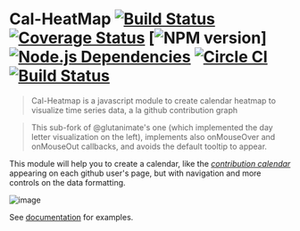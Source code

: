 # Cal-HeatMap [![Build Status](https://travis-ci.org/wa0x6e/cal-heatmap.png?branch=master)](https://travis-ci.org/wa0x6e/cal-heatmap) [![Coverage Status](https://coveralls.io/repos/wa0x6e/cal-heatmap/badge.svg?branch=master&service=github)](https://coveralls.io/github/wa0x6e/cal-heatmap?branch=master) [![NPM version](https://badge.fury.io/js/cal-heatmap.png)][![Node.js Dependencies](https://david-dm.org/wa0x6e/cal-heatmap.png)](https://david-dm.org/wa0x6e/cal-heatmap) [![Circle CI](https://circleci.com/gh/wa0x6e/cal-heatmap.svg?style=svg)](https://circleci.com/gh/wa0x6e/cal-heatmap) [![Build Status](https://semaphoreci.com/api/v1/projects/bb1148af-7cec-4a1f-a69f-ee23bff028bd/517154/badge.svg)](https://semaphoreci.com/wa0x6e/cal-heatmap)

> Cal-Heatmap is a javascript module to create calendar heatmap to visualize time series data, a la github contribution graph

> This sub-fork of @glutanimate's one (which implemented the day letter visualization on the left), implements also onMouseOver and onMouseOut callbacks, and avoids the default tooltip to appear.

This module will help you to create a calendar, like the *[contribution calendar](https://github.com/blog/1360-introducing-contributions)* appearing on each github user's page, but with navigation and more controls on the data formatting.

![image](https://raw.github.com/wa0x6e/cal-heatmap/gh-pages/img/screenshot.png)

See [documentation](http://cal-heatmap.com) for examples.
